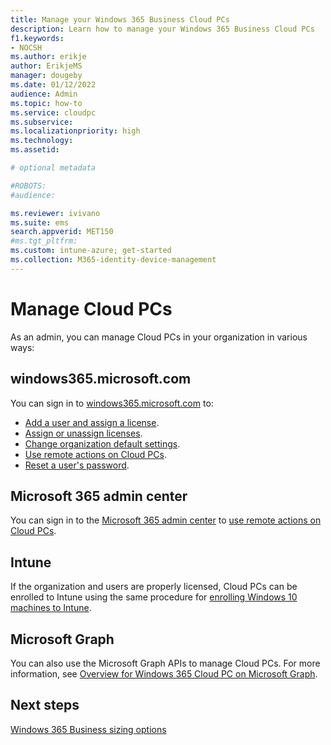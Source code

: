 ```yaml
---
title: Manage your Windows 365 Business Cloud PCs
description: Learn how to manage your Windows 365 Business Cloud PCs
f1.keywords:
- NOCSH
ms.author: erikje
author: ErikjeMS
manager: dougeby
ms.date: 01/12/2022
audience: Admin
ms.topic: how-to
ms.service: cloudpc
ms.subservice:
ms.localizationpriority: high
ms.technology:
ms.assetid: 

# optional metadata

#ROBOTS:
#audience:

ms.reviewer: ivivano
ms.suite: ems
search.appverid: MET150
#ms.tgt_pltfrm:
ms.custom: intune-azure; get-started
ms.collection: M365-identity-device-management
---
```


# Manage Cloud PCs

As an admin, you can manage Cloud PCs in your organization in various ways:

## windows365.microsoft.com

You can sign in to [windows365.microsoft.com](https://windows365.microsoft.com) to:

- [Add a user and assign a license](add-user-assign-licenses.md).
- [Assign or unassign licenses](assign-unassign-license.md).
- [Change organization default settings](change-organization-default-settings.md).
- [Use remote actions on Cloud PCs](remotely-manage-business-cloud-pcs.md).
- [Reset a user's password](reset-user-password.md).

## Microsoft 365 admin center

You can sign in to the [Microsoft 365 admin center](https://admin.microsoft.com) to [use remote actions on Cloud PCs](remotely-manage-business-cloud-pcs.md).

## Intune

If the organization and users are properly licensed, Cloud PCs can be enrolled to Intune using the same procedure for [enrolling Windows 10 machines to Intune](/mem/intune/user-help/enroll-windows-10-device).

## Microsoft Graph

You can also use the Microsoft Graph APIs to manage Cloud PCs. For more information, see [Overview for Windows 365 Cloud PC on Microsoft Graph](/graph/cloudpc-concept-overview).

## Next steps

[Windows 365 Business sizing options](windows-365-business-sizing.md)
